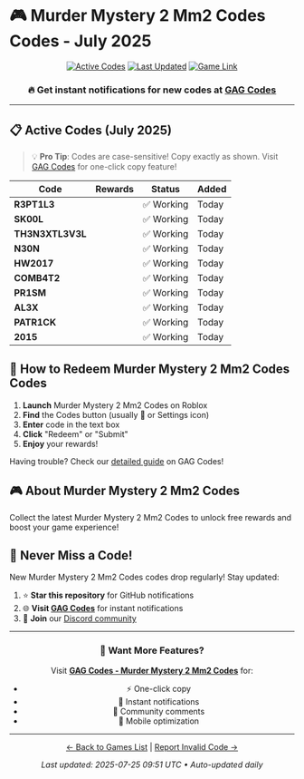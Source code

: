 # 🎮 Murder Mystery 2 Mm2 Codes Codes - July 2025

<div align="center">

[![Active Codes](https://img.shields.io/badge/Active%20Codes-10-brightgreen)](https://gagcodes.com/roblox/murder-mystery-2-mm2)
[![Last Updated](https://img.shields.io/badge/Last%20Updated-Today-orange)](https://gagcodes.com/roblox/murder-mystery-2-mm2)
[![Game Link](https://img.shields.io/badge/Play-Murder%20Mystery%202%20Mm2%20Codes-red)](https://www.roblox.com/games/)

### 🔥 **Get instant notifications for new codes at [GAG Codes](https://gagcodes.com/roblox/murder-mystery-2-mm2)**

</div>

---

## 📋 Active Codes (July 2025)

> 💡 **Pro Tip**: Codes are case-sensitive! Copy exactly as shown. Visit [GAG Codes](https://gagcodes.com/roblox/murder-mystery-2-mm2) for one-click copy feature!

| Code | Rewards | Status | Added |
|------|---------|--------|-------|
| **R3PT1L3** |  | ✅ Working | Today |
| **SK00L** |  | ✅ Working | Today |
| **TH3N3XTL3V3L** |  | ✅ Working | Today |
| **N30N** |  | ✅ Working | Today |
| **HW2017** |  | ✅ Working | Today |
| **COMB4T2** |  | ✅ Working | Today |
| **PR1SM** |  | ✅ Working | Today |
| **AL3X** |  | ✅ Working | Today |
| **PATR1CK** |  | ✅ Working | Today |
| **2015** |  | ✅ Working | Today |


## 📖 How to Redeem Murder Mystery 2 Mm2 Codes Codes

1. **Launch** Murder Mystery 2 Mm2 Codes on Roblox
2. **Find** the Codes button (usually 🎁 or Settings icon)
3. **Enter** code in the text box
4. **Click** "Redeem" or "Submit"
5. **Enjoy** your rewards!

Having trouble? Check our [detailed guide](https://gagcodes.com/roblox/murder-mystery-2-mm2#how-to-redeem) on GAG Codes!

## 🎮 About Murder Mystery 2 Mm2 Codes

Collect the latest Murder Mystery 2 Mm2 Codes to unlock free rewards and boost your game experience!

## 🔔 Never Miss a Code!

New Murder Mystery 2 Mm2 Codes codes drop regularly! Stay updated:

1. ⭐ **Star this repository** for GitHub notifications
2. 🌐 **Visit [GAG Codes](https://gagcodes.com/roblox/murder-mystery-2-mm2)** for instant notifications
3. 💬 **Join** our [Discord community](https://gagcodes.com/discord)

---

<div align="center">

### 🚀 Want More Features?

Visit [**GAG Codes - Murder Mystery 2 Mm2 Codes**](https://gagcodes.com/roblox/murder-mystery-2-mm2) for:
- ⚡ One-click copy
- 🔔 Instant notifications  
- 💬 Community comments
- 📱 Mobile optimization

---

[← Back to Games List](README.md) | [Report Invalid Code →](https://github.com/yourusername/roblox-codes-directory/issues)

*Last updated: 2025-07-25 09:51 UTC • Auto-updated daily*

</div>